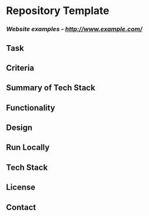 # Repository Template

### *Website examples - http://www.example.com/* 


## Task
<!-- Add text here -->

## Criteria
<!-- Add text here -->

## Summary of Tech Stack
<!-- Add text here -->

## Functionality
<!-- Add text here -->

## Design
<!-- Add text here -->

## Run Locally 
<!-- Add text here -->

## Tech Stack
<!-- Add text here -->

## License
<!-- Add links here -->

## Contact
<!-- Add links here -->
